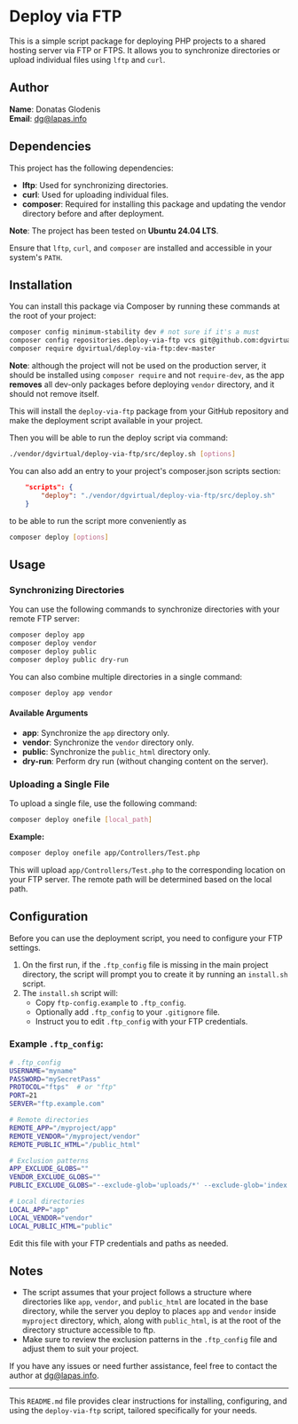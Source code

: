# Deploy via FTP

This is a simple script package for deploying PHP projects to a shared hosting server via 
FTP or FTPS. It allows you to synchronize directories or upload individual files using `lftp` and `curl`.

## Author

**Name**: Donatas Glodenis  
**Email**: [dg@lapas.info](mailto:dg@lapas.info)

## Dependencies

This project has the following dependencies:

- **lftp**: Used for synchronizing directories.
- **curl**: Used for uploading individual files.
- **composer**: Required for installing this package and updating the vendor directory before and after
deployment.

**Note**: The project has been tested on **Ubuntu 24.04 LTS**.

Ensure that `lftp`, `curl`, and `composer` are installed and accessible in your system's `PATH`.

## Installation

You can install this package via Composer by running these commands at the root of your project:

```bash
composer config minimum-stability dev # not sure if it's a must
composer config repositories.deploy-via-ftp vcs git@github.com:dgvirtual/deploy-via-ftp.git
composer require dgvirtual/deploy-via-ftp:dev-master
```

**Note**: although the project will not be used on the production server, it should be installed
using `composer require` and not `require-dev`, as the app **removes** all dev-only packages before
deploying `vendor` directory, and it should not remove itself.

This will install the `deploy-via-ftp` package from your GitHub repository and make the 
deployment script available in your project.

Then you will be able to run the deploy script via command:

```bash
./vendor/dgvirtual/deploy-via-ftp/src/deploy.sh [options]
```

You can also add an entry to your project's composer.json scripts section:

```json
    "scripts": {
        "deploy": "./vendor/dgvirtual/deploy-via-ftp/src/deploy.sh"
    }
```

to be able to run the script more conveniently as

```bash
composer deploy [options]
```


## Usage

### Synchronizing Directories

You can use the following commands to synchronize directories with your remote FTP server:

```bash
composer deploy app
composer deploy vendor
composer deploy public
composer deploy public dry-run
```

You can also combine multiple directories in a single command:

```bash
composer deploy app vendor
```

#### Available Arguments

- **app**: Synchronize the `app` directory only.
- **vendor**: Synchronize the `vendor` directory only.
- **public**: Synchronize the `public_html` directory only.
- **dry-run**: Perform dry run (without changing content on the server).

### Uploading a Single File

To upload a single file, use the following command:

```bash
composer deploy onefile [local_path]
```

**Example:**

```bash
composer deploy onefile app/Controllers/Test.php
```

This will upload `app/Controllers/Test.php` to the corresponding location on your FTP server.
The remote path will be determined based on the local path.

## Configuration

Before you can use the deployment script, you need to configure your FTP settings.

1. On the first run, if the `.ftp_config` file is missing in the main project directory, the script will prompt you to create it by running an `install.sh` script.
2. The `install.sh` script will:
   - Copy `ftp-config.example` to `.ftp_config`.
   - Optionally add `.ftp_config` to your `.gitignore` file.
   - Instruct you to edit `.ftp_config` with your FTP credentials.

### Example `.ftp_config`:

```bash
# .ftp_config
USERNAME="myname"
PASSWORD="mySecretPass"
PROTOCOL="ftps"  # or "ftp"
PORT=21
SERVER="ftp.example.com"

# Remote directories
REMOTE_APP="/myproject/app"
REMOTE_VENDOR="/myproject/vendor"
REMOTE_PUBLIC_HTML="/public_html"

# Exclusion patterns
APP_EXCLUDE_GLOBS=""
VENDOR_EXCLUDE_GLOBS=""
PUBLIC_EXCLUDE_GLOBS="--exclude-glob='uploads/*' --exclude-glob='index.php'"

# Local directories
LOCAL_APP="app"
LOCAL_VENDOR="vendor"
LOCAL_PUBLIC_HTML="public"
```

Edit this file with your FTP credentials and paths as needed.

## Notes

- The script assumes that your project follows a structure where directories like `app`, `vendor`, and `public_html` are located in the base directory, while the server you deploy to places `app` and `vendor` inside `myproject` directory, which, along with `public_html`, is at the root of the directory structure accessible to ftp.
- Make sure to review the exclusion patterns in the `.ftp_config` file and adjust them to suit your project.

If you have any issues or need further assistance, feel free to contact the author at [dg@lapas.info](mailto:dg@lapas.info).

---

This `README.md` file provides clear instructions for installing, configuring, and using the `deploy-via-ftp` script, tailored specifically for your needs.